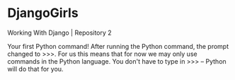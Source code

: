 # DjangoGirls
Working With Django | Repository 2

Your first Python command!
After running the Python command, the prompt changed to >>>. For us this means that for now we may only use commands in the Python language. You don't have to type in >>> – Python will do that for you.
